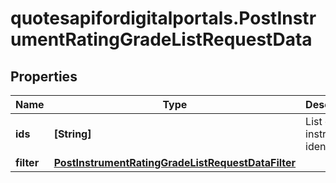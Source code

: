 # quotesapifordigitalportals.PostInstrumentRatingGradeListRequestData

## Properties

Name | Type | Description | Notes
------------ | ------------- | ------------- | -------------
**ids** | **[String]** | List of instrument identifiers. | 
**filter** | [**PostInstrumentRatingGradeListRequestDataFilter**](PostInstrumentRatingGradeListRequestDataFilter.md) |  | [optional] 


